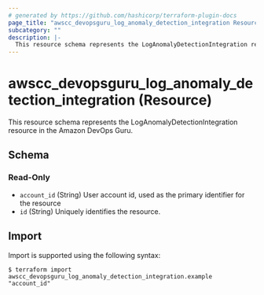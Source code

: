 ```yaml
---
# generated by https://github.com/hashicorp/terraform-plugin-docs
page_title: "awscc_devopsguru_log_anomaly_detection_integration Resource - terraform-provider-awscc"
subcategory: ""
description: |-
  This resource schema represents the LogAnomalyDetectionIntegration resource in the Amazon DevOps Guru.
---
```


# awscc_devopsguru_log_anomaly_detection_integration (Resource)

This resource schema represents the LogAnomalyDetectionIntegration resource in the Amazon DevOps Guru.



<!-- schema generated by tfplugindocs -->
## Schema

### Read-Only

- `account_id` (String) User account id, used as the primary identifier for the resource
- `id` (String) Uniquely identifies the resource.

## Import

Import is supported using the following syntax:

```shell
$ terraform import awscc_devopsguru_log_anomaly_detection_integration.example "account_id"
```
